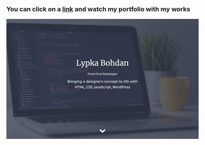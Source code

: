 ### You can click on a <a href="https://lypkab.github.io/" target="_blank">link</a> and watch my portfolio with my works

<img src="images/preview-img.jpg">